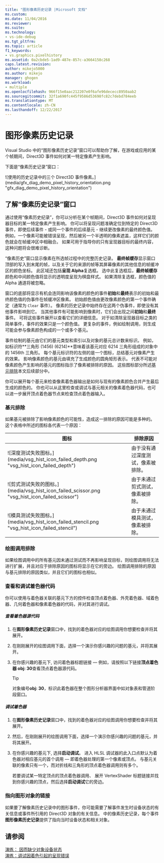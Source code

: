 ```yaml
---
title: "图形像素历史记录 |Microsoft 文档"
ms.custom: 
ms.date: 11/04/2016
ms.reviewer: 
ms.suite: 
ms.technology:
- vs-ide-debug
ms.tgt_pltfrm: 
ms.topic: article
f1_keywords:
- vs.graphics.pixelhistory
ms.assetid: 0a2cbde5-1ad9-487e-857c-a3664158c268
caps.latest.revision: 
author: mikejo5000
ms.author: mikejo
manager: ghogen
ms.workload:
- multiple
ms.openlocfilehash: 966f15e0aac212207e0f6afe96dececc8950aab2
ms.sourcegitcommit: 32f1a690fc445f9586d53698fc82c7debd784eeb
ms.translationtype: MT
ms.contentlocale: zh-CN
ms.lasthandoff: 12/22/2017
---
```

# <a name="graphics-pixel-history"></a>图形像素历史记录
Visual Studio 中的“图形像素历史记录”窗口可以帮助你了解，在游戏或应用的某个帧期间，Direct3D 事件如何对某一特定像素产生影响。  
  
 下面是“像素历史记录”窗口：  
  
 ![使用的历史记录中的三个 Direct3D 事件像素。] (media/gfx_diag_demo_pixel_history_orientation.png "gfx_diag_demo_pixel_history_orientation")  
  
## <a name="understanding-the-pixel-history-window"></a>了解“像素历史记录”窗口  
 通过使用“像素历史纪录”，你可以分析在某个帧期间，Direct3D 事件如何对呈现器目标的某一特定像素产生影响。 你可以将呈现问题准确定位到特定的 Direct3D 事件，即使后续事件 - 或同一个事件的后续基元 - 继续更改像素的最终颜色值。 例如，一个像素可能被错误呈现，然后被另一个半透明的像素遮盖，这样它们的颜色就会在帧缓冲区中相融合。 如果可用于指导你的只有呈现器目标的最终内容，这种问题将会很难诊断。  
  
 “像素历史”窗口显示像素在所选帧过程中的完整历史记录。 **最终帧缓存**显示窗口顶部的写入到末尾的帧，以及关于它的来源的帧等其屏幕像素的其他信息的帧缓冲区的颜色坐标。 此区域还包括**呈现 Alpha**复选框。 选中此复选框后，**最终帧缓存**颜色和中间颜色值将显示的透明度呈现为棋盘样式。 如果清除复选框，颜色值的 Alpha 通道将被忽略。  
  
 窗口的底部将显示有机会连同影响该像素的颜色的事件**初始**和**最终**表示的初始和最终颜色值的伪事件在帧缓冲区像素。 初始颜色值由更改像素颜色的第一个事件确定（通常为 `Clear` 事件）。 像素的历史记录中始终存在这两个伪事件，即使没有其他事件影响到它。 当其他事件有可能影响到像素时，它们会出现之间**初始**和**最终**事件。 可将这些事件展开以查看它们的详细信息。 对于如清除呈现器目标之类的简单事件，事件的效果只是一个颜色值。 更复杂的事件，例如绘制调用，则生成可能会参与像素颜色构成的一个或多个基元。  
  
 事件绘制的基元由它们的基元类型和索引以及对象的基元总计数来标识。 例如，如标识符**三角形 (1456) (6214)**意味着该基元对应 6214 三角形组成的对象中的 1456th 三角形。 每个基元标识符的左侧的是一个图标，总结基元对像素产生的效果。 影响像素颜色的基元由填充了生成颜色的圆角矩形表示。 代表不可能对像素颜色产生影响的基元的图标指示了像素被排除的原因。 这些图标部分所述[基元排除](#exclusion)本文后续部分中。  
  
 你可以展开每个基元来检查像素着色器输出是如何与现有的像素颜色合并产生最后生成的颜色的。 你也可以从这里检查或调试与基元相关的像素着色器代码，也可以进一步展开顶点着色器节点来检查顶点着色器输入。  
  
###  <a name="exclusion"></a>基元排除  
 如果基元被排除了影响像素颜色的可能性，造成这一排除的原因可能是多种的。 这个表格中所述的图标各代表一个原因：  
  
|图标|排除原因|  
|----------|--------------------------|  
|![深度测试失败图标。] (media/vsg_hist_icon_failed_depth.png "vsg_hist_icon_failed_depth")|由于没有通过深度测试，像素被排除。|  
|![剪式测试失败的图标。] (media/vsg_hist_icon_failed_scissor.png "vsg_hist_icon_failed_scissor")|由于未通过剪式测试，像素被排除。|  
|![模具测试失败图标。] (media/vsg_hist_icon_failed_stencil.png "vsg_hist_icon_failed_stencil")|由于未通过模具测试，像素被排除。|  
  
### <a name="draw-call-exclusion"></a>绘图调用排除  
 如果绘图调用中的所有基元因未通过测试而不再影响呈现目标，则绘图调用将无法进行扩展，并且对应于排除原因的图标将显示在它的旁边。 绘图调用排除的原因与基元排除的原因类似，并且它们的图标也相似。  
  
### <a name="viewing-and-debugging-shader-code"></a>查看和调试着色器代码  
 你可以使用与着色器关联的基元下方的控件检查顶点着色器、外壳着色器、域着色器、几何着色器和像素着色器的代码，并对其进行调试。  
  
##### <a name="to-view-a-shaders-source-code"></a>查看着色器源代码  
  
1.  在**图形像素历史记录**窗口中，找到的着色器对应的绘图调用你想要检查并将其展开。  
  
2.  在刚刚展开的绘图调用下面，选择一个演示你感兴趣的问题的基元，并将其展开。  
  
3.  在你感兴趣的基元下, 访问着色器标题链接 — 例如，请按照以下链接**顶点着色器 obj: 30**查看顶点着色器源代码。  
  
    > [!TIP]
    >  对象编号**obj: 30**，标识此着色器在整个图形分析器界面中如对象表和管道阶段窗口。  
  
##### <a name="to-debug-a-shader"></a>调试着色器  
  
1.  在**图形像素历史记录**窗口中，找到的着色器对应的绘图调用你想要检查并将其展开。  
  
2.  然后，在刚刚展开的绘图调用下面，选择一个演示你感兴趣的问题的基元，并将其展开。  
  
3.  在你感兴趣的基元下, 选择**启动调试**。 进入 HLSL 调试器的此入口点默认为着色器对相应基元的首个调用 — 即着色器处理的第一个像素或顶点。 与基元关联的像素只有一个，而对折线和三角形的顶点着色器调用则有多个。  
  
     若要调试某一特定顶点的顶点着色器调用、 展开 VertexShader 标题链接并找到你感兴趣的顶点，然后选择**启动调试**它的旁边。  
  
### <a name="links-to-graphics-objects"></a>指向图形对象的链接  
 如果要了解像素历史记录中的图形事件，你可能需要了解事件发生时设备状态的有关信息或事件所引用的 Direct3D 对象的有关信息。 中的像素历史记录，每个事件**图形像素历史记录**提供了指向当时设备状态和相关对象。  
  
## <a name="see-also"></a>请参阅  
 [演练： 因而缺少对象设备状态](walkthrough-missing-objects-due-to-device-state.md)   
 [演练：调试因着色引起的呈现错误](walkthrough-debugging-rendering-errors-due-to-shading.md)